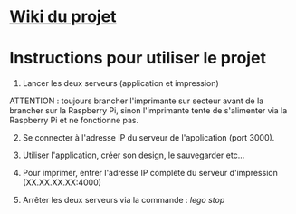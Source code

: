 # [Wiki du projet](https://projets-ima.plil.fr/mediawiki/index.php/IMA4_2017/2018_P42)

# Instructions pour utiliser le projet

1. Lancer les deux serveurs (application et impression)

ATTENTION : toujours brancher l'imprimante sur secteur avant de la brancher sur la Raspberry Pi, sinon l'imprimante tente de s'alimenter via la Raspberry Pi et ne fonctionne pas.

2. Se connecter à l'adresse IP du serveur de l'application (port 3000).

3. Utiliser l'application, créer son design, le sauvegarder etc...

4. Pour imprimer, entrer l'adresse IP complète du serveur d'impression (XX.XX.XX.XX:4000)

5. Arrêter les deux serveurs via la commande : *lego stop*
